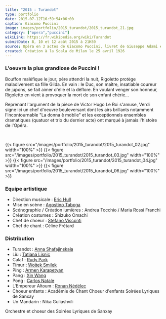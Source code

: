 ```yaml
---
title: "2015 : Turandot"
type: portfolio
date: 2015-07-12T16:59:54+06:00
caption: Giacomo Puccini
image: images/portfolio/2015_turandot/2015_turandot_21.jpg
category: ["opera","puccini"]
wikiLink: https://fr.wikipedia.org/wiki/Turandot
submitDate: 8, 10 et 12 août 2015 à 21H30
source: Opéra en 3 actes de Giacomo Puccini, livret de Giuseppe Adami et Renato Simoni
created: Création à la Scala de Milan le 25 avril 1926
---
```


### L'oeuvre la plus grandiose de Puccini !

Bouffon maléfique le jour, père attendri la nuit, Rigoletto protège maladivement sa fille Gilda. En vain : le Duc, son maître, insatiable coureur de jupons, se fait aimer d'elle et la déflore. En voulant venger son honneur, Rigoletto en vient à provoquer la mort de son enfant chérie...

Reprenant l'argument de la pièce de Victor Hugo Le Roi s'amuse, Verdi signe ici un chef d'oeuvre bouleversant dont les airs brillants notamment l'incontournable "La donna è mobile" et les exceptionnels ensembles dramatiques (quatuor et trio du dernier acte) ont marqué à jamais l'histoire de l'Opéra.

&nbsp;

{{< figure src="/images/portfolio/2015_turandot/2015_turandot_02.jpg" width="100%" >}}
{{< figure src="/images/portfolio/2015_turandot/2015_turandot_03.jpg" width="100%" >}}
{{< figure src="/images/portfolio/2015_turandot/2015_turandot_04.jpg" width="100%" >}}
{{< figure src="/images/portfolio/2015_turandot/2015_turandot_06.jpg" width="100%" >}}

### Equipe artistique


- Direction musicale : [Eric Hull](/artists/eric_hull)
- Mise en scène : [Agostino Taboga](/artists/agostino_taboga/)
- Scénographie / Création lumières : Andrea Tocchio / Maria Rossi Franchi	
- Création costumes : Shizuko Omachi
- Chef de choeur : [Stefano Visconti](/artists/stefano_visconti/)
- Chef de chant : Céline Frétard

### Distribution

- Turandot : [Anna Shafajinskaia](/artists/anna_shafajinskaia/)
- Liù : [Tatiana Lisnic](/artists/tatiana_lisnic/)
- Calaf : [Rudy Park](/artists/rudy_park/)
- Timur : [Wojtek Smilek](/artists/wojtek_smilek/)
- Ping : [Armen Karapetyan](/artists/armen_karapetyan/)
- Pang : [Xin Wang](/artists/xin_wang/)
- Pong : [Carlos Natale](/artists/carlos_natale/)
- L'Empereur Altoum : [Ronan Nédélec](/artists/ronan_nedelec/)
- Choeur enfants : Académie de Chant Choeur d'enfants Soirées Lyriques de Sanxay
- Un Mandarin : Nika Guliashvili


Orchestre et choeur des Soirées Lyriques de Sanxay
